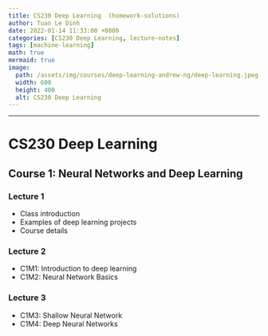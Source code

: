 ```yaml
---
title: CS230 Deep Learning  (homework-solutions)
author: Tuan Le Dinh
date: 2022-01-14 11:33:00 +0800
categories: [CS230 Deep Learning, lecture-notes]
tags: [machine-learning]
math: true
mermaid: true
image:
  path: /assets/img/courses/deep-learning-andrew-ng/deep-learning.jpeg
  width: 600
  height: 400
  alt: CS230 Deep Learning
---
```

---
# CS230 Deep Learning

## Course 1: Neural Networks and Deep Learning

### Lecture 1
- Class introduction
- Examples of deep learning projects
- Course details

### Lecture 2
- C1M1: Introduction to deep learning
- C1M2: Neural Network Basics

### Lecture 3
- C1M3: Shallow Neural Network
- C1M4: Deep Neural Networks
